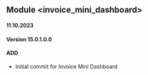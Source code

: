 ## Module <invoice_mini_dashboard>

#### 11.10.2023
#### Version 15.0.1.0.0
#### ADD
- Initial commit for Invoice Mini Dashboard
